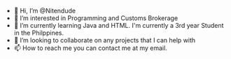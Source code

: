 - 👋 Hi, I’m @Nitendude
- 👀 I’m interested in Programming and Customs Brokerage
- 🌱 I’m currently learning Java and HTML. I'm currently a 3rd year Student in the Philppines.
- 💞️ I’m looking to collaborate on any projects that I can help with
- 📫 How to reach me you can contact me at my email.

<!---
Nitendude/Nitendude is a ✨ special ✨ repository because its `README.md` (this file) appears on your GitHub profile.
You can click the Preview link to take a look at your changes.
--->
